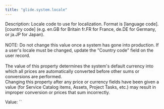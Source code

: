 ```yaml
---
title: "glide.system.locale"
---
```


Description: Locale code to use for localization. Format is [language code].[country code] (e.g. en.GB for Britain fr.FR for France, de.DE for Germany, or ja.JP for Japan).<br/>
<br/>
NOTE: Do not change this value once a system has gone into production. If a user's locale must be changed, update the "Country code" field on the user record.<br/>
<br/>
The value of this property determines the system's default currency into which all prices are automatically converted before other sums or conversions are performed.<br/>
Changing this property after any price or currency fields have been given a value (for Service Catalog items, Assets, Project Tasks, etc.) may result in improper conversion or prices that sum incorrectly.

Value: ``